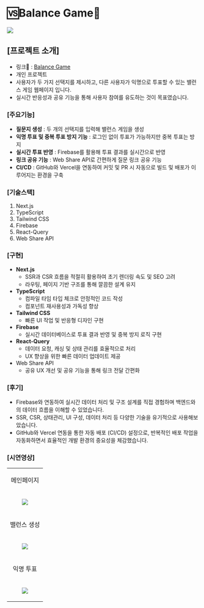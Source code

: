 # 🆚Balance Game🎲

<img src="https://github.com/user-attachments/assets/8f3ca9dc-7e1f-4019-a03f-1865430d294a"/>

## [프로젝트 소개]
- 링크🔗 :  [Balance Game](https://next-balance-game.vercel.app/)
- 개인 프로젝트
- 사용자가 두 가지 선택지를 제시하고, 다른 사용자가 익명으로 투표할 수 있는 밸런스 게임 웹페이지 입니다.
- 실시간 반응성과 공유 기능을 통해 사용자 참여를 유도하는 것이 목표였습니다.

### [주요기능]

- **질문지 생성** : 두 개의 선택지를 입력해 밸런스 게임을 생성
- **익명 투표 및 중복 투표 방지 기능** : 로그인 없이 투표가 가능하지만 중복 투표는 방지
- **실시간 투표 반영** : Firebase를 활용해 투표 결과를 실시간으로 반영
- **링크 공유 기능** : Web Share API로 간편하게 질문 링크 공유 기능
- **CI/CD** : GitHub와 Vercel을 연동하여 커밋 및 PR 시 자동으로 빌드 및 배포가 이루어지는 환경을 구축

### [기술스택]

1. Next.js
2. TypeScript
3. Tailwind CSS
4. Firebase
5. React-Query
6. Web Share API

### [구현]

- **Next.js**
    - SSR과 CSR 흐름을 적절히 활용하여 초기 렌더링 속도 및 SEO 고려
    - 라우팅, 페이지 기반 구조를 통해 깔끔한 설계 유지
- **TypeScript**
    - 컴파일 타임 타입 체크로 안정적인 코드 작성
    - 컴포넌트 재사용성과 가독성 향상
- **Tailwind CSS**
    - 빠른 UI 작업 및 반응형 디자인 구현
- **Firebase**
    - 실시간 데이터베이스로 투표 결과 반영 및 중복 방지 로직 구현
- **React-Query**
    - 데이터 요청, 캐싱 및 상태 관리를 효율적으로 처리
    - UX 향상을 위한 빠른 데이터 업데이트 제공
- Web Share API
    - 공유 UX 개선 및 공유 기능을 통해 링크 전달 간편화

### [후기]

- Firebase와 연동하여 실시간 데이터 처리 및 구조 설계를 직접 경험하며 백엔드와의 데이터 흐름을 이해할 수 있었습니다.
- SSR, CSR, 상태관리, UI 구성, 데이터 처리 등 다양한 기술을 유기적으로 사용해보았습니다.
- GitHub와 Vercel 연동을 통한 자동 배포 (CI/CD) 설정으로, 반복적인 배포 작업을 자동화하면서 효율적인 개발 환경의 중요성을 체감했습니다.


### [시연영상]

<table>
    
<tr>
<td> <p align="center">메인페이지</p></td>
</tr>
<tr>
<td>
<p align="center">
<img src="https://github.com/user-attachments/assets/0d331ff3-9bb5-4672-af76-771ef5073b8e">
</p>
</td>
</tr>

<tr>
<td> <p align="center">밸런스 생성</p></td>
</tr>
<tr>
<td>
<p align="center">
<img src="https://github.com/user-attachments/assets/3447bc03-44b3-4e73-ba5b-588cf8a6e6b6">
</p>
</td>
</tr>

<tr>
<td> <p align="center">익명 투표</p></td>
</tr>
<tr>
<td>
<p align="center">
<img src="https://github.com/user-attachments/assets/2c25562c-6e3d-4e3d-b32a-b08bc931859c">
</p>
</td>
</tr>

</table>

